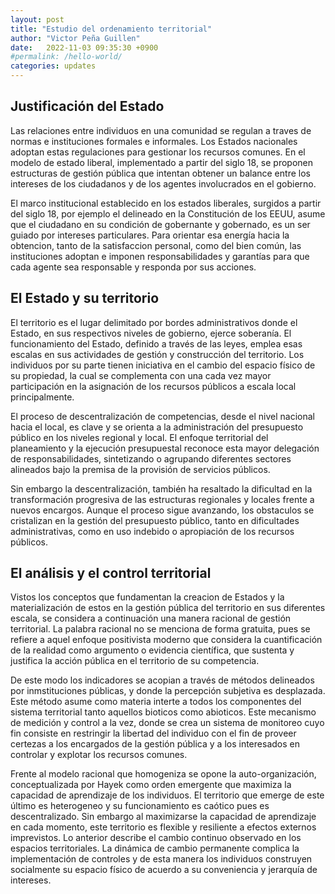 ```yaml
---
layout: post
title: "Estudio del ordenamiento territorial"
author: "Victor Peña Guillen"
date:   2022-11-03 09:35:30 +0900
#permalink: /hello-world/
categories: updates
---
```


## Justificación del Estado

Las relaciones entre individuos en una comunidad se regulan a traves de normas e instituciones formales e informales.
Los Estados nacionales adoptan estas regulaciones para gestionar los recursos comunes.
En el modelo de estado liberal, implementado a partir del siglo 18, se proponen estructuras de gestión pública que intentan obtener un balance entre los intereses de los ciudadanos y de los agentes involucrados en el gobierno.

El marco institucional establecido en los estados liberales, surgidos a partir del siglo 18, por ejemplo el delineado en la Constitución de los EEUU, asume que el ciudadano en su condición de gobernante y gobernado, es un ser guiado por intereses particulares.
Para orientar esa energía hacia la obtencion, tanto de la satisfaccion personal, como del bien común, las instituciones adoptan e imponen responsabilidades y garantías para que cada agente sea responsable y responda por sus acciones.

## El Estado y su territorio

El territorio es el lugar delimitado por bordes administrativos donde el Estado, en sus respectivos niveles de gobierno, ejerce soberanía.
El funcionamiento del Estado, definido a través de las leyes, emplea esas escalas en sus actividades de gestión y construcción del territorio.
Los individuos por su parte tienen iniciativa en el cambio del espacio físico de su propiedad, la cual se complementa con una cada vez mayor participación en la asignación de los recursos públicos a escala local principalmente.

El proceso de descentralización de competencias, desde el nivel nacional hacia el local, es clave y se orienta a la administración del presupuesto público en los niveles regional y local.
El enfoque territorial del planeamiento y la ejecución presupuestal reconoce esta mayor delegación de responsabilidades, sintetizando o agrupando diferentes sectores alineados bajo la premisa de la provisión de servicios públicos.

Sin embargo la descentralización, también ha resaltado la dificultad en la transformación progresiva de las estructuras regionales y locales frente a nuevos encargos. Aunque el proceso sigue avanzando, los obstaculos se cristalizan en la gestión del presupuesto público, tanto en dificultades administrativas, como en uso indebido o apropiación de los recursos públicos.

## El análisis y el control territorial

Vistos los conceptos que fundamentan la creacion de Estados y la materialización de estos en la gestión pública del territorio en sus diferentes escala, se considera a continuación una manera racional de gestión territorial.
La palabra racional no se menciona de forma gratuita, pues se refiere a aquel enfoque positivista moderno que considera la cuantificación de la realidad como argumento o evidencia científica, que sustenta y justifica la acción pública en el territorio de su competencia.

De este modo los indicadores se acopian a través de métodos delineados por inmstituciones públicas, y donde la percepción subjetiva es desplazada. Este método asume como materia interte a todos los componentes del sistema territorial tanto aquellos bioticos como abioticos. Este mecanismo de medición y control a la vez, donde se crea un sistema de monitoreo cuyo fin consiste en restringir la libertad del individuo con el fin de proveer certezas a los encargados de la gestión pública y a los interesados en controlar y explotar los recursos comunes.

Frente al modelo racional que homogeniza se opone la auto-organización, conceptualizada por Hayek como orden emergente que maximiza la capacidad de aprendizaje de los individuos.
El territorio que emerge de este último es heterogeneo y su funcionamiento es caótico pues es descentralizado.
Sin embargo al maximizarse la capacidad de aprendizaje en cada momento, este territorio es flexible y resiliente a efectos externos imprevistos.
Lo anterior describe el cambio continuo observado en los espacios territoriales. La dinámica de cambio permanente complica la implementación de controles y de esta manera los individuos construyen socialmente su espacio físico de acuerdo a su conveniencia y jerarquía de intereses.
